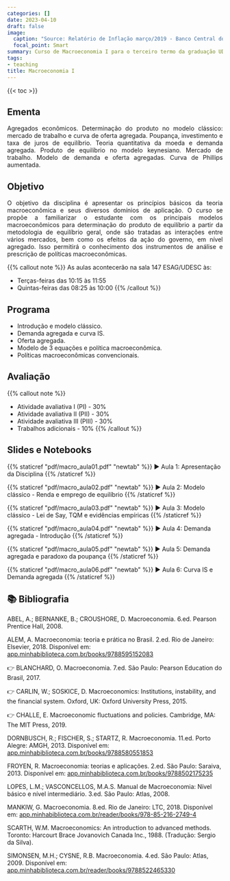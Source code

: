 ```yaml
---
categories: []
date: 2023-04-10
draft: false
image:
  caption: "Source: Relatório de Inflação março/2019 - Banco Central do Brasil"
  focal_point: Smart
summary: Curso de Macroeconomia I para o terceiro termo da graduação UDESC.
tags:
- teaching
title: Macroeconomia I
---
```


{{< toc >}}

## Ementa

<p align="justify">Agregados econômicos. Determinação do produto no modelo clássico: mercado de trabalho e curva de oferta agregada. Poupança, investimento e taxa de juros de equilíbrio. Teoria quantitativa da moeda e demanda agregada. Produto de equilíbrio no modelo keynesiano. Mercado de trabalho. Modelo de demanda e oferta agregadas. Curva de Phillips aumentada.</p>

## Objetivo

<p align="justify">O objetivo da disciplina é apresentar os princípios básicos da teoria macroeconômica e seus diversos domínios de aplicação. O curso se propõe a familiarizar o estudante com os principais modelos macroeconômicos para determinação do produto de equilíbrio a partir da metodologia de equilíbrio geral, onde são tratadas as interações entre vários mercados, bem como os efeitos da ação do governo, em nível agregado. Isso permitirá o conhecimento dos instrumentos de análise e prescrição de políticas macroeconômicas.</p>

{{% callout note %}}
As aulas acontecerão na sala 147 ESAG/UDESC às:
- Terças-feiras das 10:15 às 11:55
- Quintas-feiras das 08:25 às 10:00
{{% /callout %}}

## Programa

- Introdução e modelo clássico.
- Demanda agregada e curva IS.
- Oferta agregada.
- Modelo de 3 equações e política macroeconômica.
- Políticas macroeconômicas convencionais.

## Avaliação

{{% callout note %}}
- Atividade avaliativa I (PI) - 30%
- Atividade avaliativa II (PII) - 30%
- Atividade avaliativa III (PIII) - 30%
- Trabalhos adicionais - 10%
{{% /callout %}}

## Slides e Notebooks

{{% staticref "pdf/macro_aula01.pdf" "newtab" %}} ▶️ Aula 1: Apresentação da Disciplina {{% /staticref %}}

{{% staticref "pdf/macro_aula02.pdf" "newtab" %}} ▶️ Aula 2: Modelo clássico - Renda e emprego de equilíbrio {{% /staticref %}}

{{% staticref "pdf/macro_aula03.pdf" "newtab" %}} ▶️ Aula 3: Modelo clássico - Lei de Say, TQM e evidências empíricas {{% /staticref %}}

{{% staticref "pdf/macro_aula04.pdf" "newtab" %}} ▶️ Aula 4: Demanda agregada - Introdução {{% /staticref %}}

{{% staticref "pdf/macro_aula05.pdf" "newtab" %}} ▶️ Aula 5: Demanda agregada e paradoxo da poupança {{% /staticref %}}

{{% staticref "pdf/macro_aula06.pdf" "newtab" %}} ▶️ Aula 6: Curva IS e Demanda agregada {{% /staticref %}}


## 📚 Bibliografia
ABEL, A.; BERNANKE, B.; CROUSHORE, D. Macroeconomia. 6.ed. Pearson Prentice Hall, 2008. 

ALEM, A. Macroeconomia: teoria e prática no Brasil. 2.ed. Rio de Janeiro: Elsevier, 2018. Disponível em: [app.minhabiblioteca.com.br/books/9788595152083](https://app.minhabiblioteca.com.br/books/9788595152083)

👉 BLANCHARD, O. Macroeconomia. 7.ed. São Paulo: Pearson Education do Brasil, 2017. 

👉 CARLIN, W.; SOSKICE, D. Macroeconomics: Institutions, instability, and the financial system. Oxford, UK: Oxford University Press, 2015.

👉 CHALLE, E. Macroeconomic fluctuations and policies. Cambridge, MA: The MIT Press, 2019.

DORNBUSCH, R.; FISCHER, S.; STARTZ, R. Macroeconomia. 11.ed. Porto Alegre: AMGH, 2013. Disponível em: [app.minhabiblioteca.com.br/books/9788580551853](https://app.minhabiblioteca.com.br/books/9788580551853)

FROYEN, R. Macroeconomia: teorias e aplicações. 2.ed. São Paulo: Saraiva, 2013. Disponível em: [app.minhabiblioteca.com.br/books/9788502175235](https://app.minhabiblioteca.com.br/books/9788502175235) 

LOPES, L.M.; VASCONCELLOS, M.A.S. Manual de Macroeconomia: Nível básico e nível intermediário. 3.ed. São Paulo: Atlas, 2008.

MANKIW, G. Macroeconomia. 8.ed. Rio de Janeiro: LTC, 2018. Disponível em: [app.minhabiblioteca.com.br/reader/books/978-85-216-2749-4](https://app.minhabiblioteca.com.br/reader/books/978-85-216-2749-4/)

SCARTH, W.M. Macroeconomics: An introduction to advanced methods. Toronto: Harcourt Brace Jovanovich Canada Inc., 1988. (Tradução: Sergio da Silva).

SIMONSEN, M.H.; CYSNE, R.B. Macroeconomia. 4.ed. São Paulo: Atlas, 2009. Disponível em: [app.minhabiblioteca.com.br/reader/books/9788522465330](https://app.minhabiblioteca.com.br/reader/books/9788522465330)